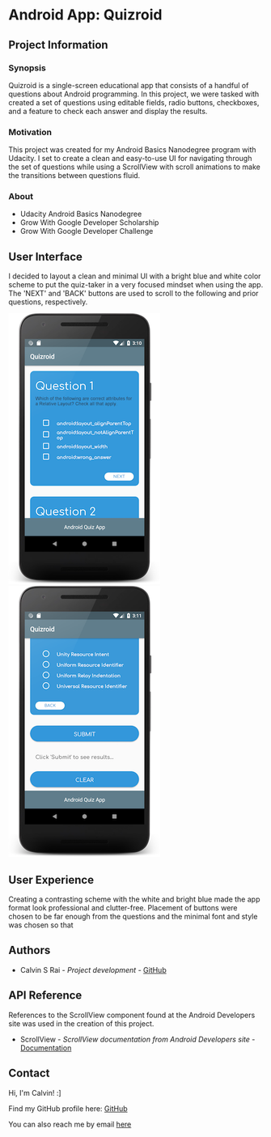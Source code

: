 # Android App: Quizroid

## Project Information

### Synopsis

Quizroid is a single-screen educational app that consists of a handful of questions about Android programming. In this project, we were tasked with created a set of questions using editable fields, radio buttons, checkboxes, and a feature to check each answer and display the results.

### Motivation

This project was created for my Android Basics Nanodegree program with Udacity. I set to create a clean and easy-to-use UI for navigating through the set of questions while using a ScrollView with scroll animations to make the transitions between questions fluid. 

###   About

- Udacity Android Basics Nanodegree
- Grow With Google Developer Scholarship
- Grow With Google Developer Challenge

## User Interface

I decided to layout a clean and minimal UI with a bright blue and white color scheme to put the quiz-taker in a very focused mindset when using the app. The 'NEXT' and 'BACK' buttons are used to scroll to the following and prior questions, respectively.

![](https://github.com/raicalvin/pictures/blob/master/pix-abnd-p4-quizroid/pic1.png) ![](https://github.com/raicalvin/pictures/blob/master/pix-abnd-p4-quizroid/pic2.png)

## User Experience

Creating a contrasting scheme with the white and bright blue made the app format look professional and clutter-free. Placement of buttons were chosen to be far enough from the questions and the minimal font and style was chosen so that 

## Authors

- Calvin S Rai - *Project development* - [GitHub](https://github.com/raicalvin)

## API Reference

References to the ScrollView component found at the Android Developers site was used in the creation of this project.

- ScrollView - *ScrollView documentation from Android Developers site* - [Documentation](https://developer.android.com/reference/android/widget/ScrollView)

## Contact

Hi, I'm Calvin! :]

Find my GitHub profile here: [GitHub](https://github.com/raicalvin)

You can also reach me by email [here](mailto:raicalvin@gmail.com)
